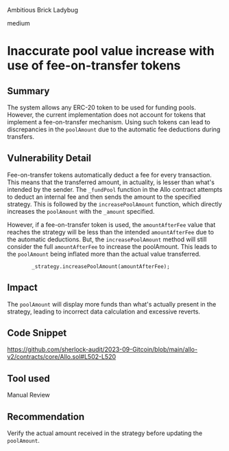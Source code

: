 Ambitious Brick Ladybug

medium

# Inaccurate pool value increase with use of fee-on-transfer tokens
## Summary
The system allows any ERC-20 token to be used for funding pools. However, the current implementation does not account for tokens that implement a fee-on-transfer mechanism. Using such tokens can lead to discrepancies in the `poolAmount` due to the automatic fee deductions during transfers.

## Vulnerability Detail
Fee-on-transfer tokens automatically deduct a fee for every transaction. This means that the transferred amount, in actuality, is lesser than what's intended by the sender. The `_fundPool` function in the Allo contract attempts to deduct an internal fee and then sends the amount to the specified strategy. This is followed by the `increasePoolAmount` function, which directly increases the `poolAmount` with the `_amount` specified.

However, if a fee-on-transfer token is used, the `amountAfterFee` value that reaches the strategy will be less than the intended `amountAfterFee` due to the automatic deductions. But, the `increasePoolAmount` method will still consider the full `amountAfterFee` to increase the poolAmount. This leads to the `poolAmount` being inflated more than the actual value transferred.
```solidity
        _strategy.increasePoolAmount(amountAfterFee);
```

## Impact
The `poolAmount` will display more funds than what's actually present in the strategy, leading to incorrect data calculation and excessive reverts.

## Code Snippet
https://github.com/sherlock-audit/2023-09-Gitcoin/blob/main/allo-v2/contracts/core/Allo.sol#L502-L520

## Tool used

Manual Review

## Recommendation
Verify the actual amount received in the strategy before updating the `poolAmount`.